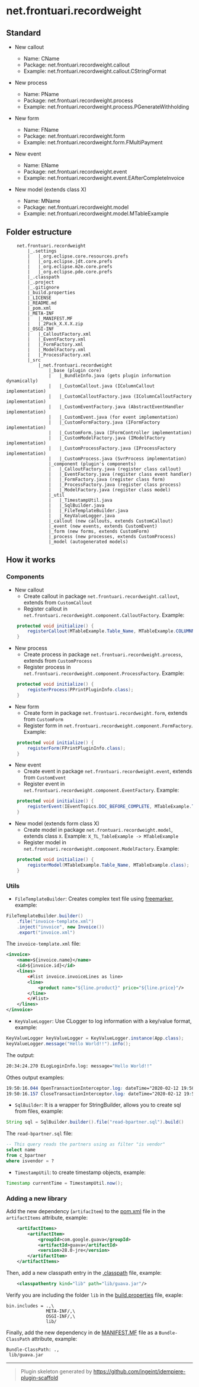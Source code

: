 # net.frontuari.recordweight

## Standard

- New callout
    * Name: CName
    * Package: net.frontuari.recordweight.callout
    * Example: net.frontuari.recordweight.callout.CStringFormat

- New process
    * Name: PName
    * Package: net.frontuari.recordweight.process
    * Example: net.frontuari.recordweight.process.PGenerateWithholding

- New form
    * Name: FName
    * Package: net.frontuari.recordweight.form
    * Example: net.frontuari.recordweight.form.FMultiPayment

- New event
    * Name: EName
    * Package: net.frontuari.recordweight.event
    * Example: net.frontuari.recordweight.event.EAfterCompleteInvoice

- New model (extends class X)
    * Name: MName
    * Package: net.frontuari.recordweight.model
    * Example: net.frontuari.recordweight.model.MTableExample

## Folder estructure

```
    net.frontuari.recordweight
        |_.settings
        |   |_org.eclipse.core.resources.prefs
        |   |_org.eclipse.jdt.core.prefs
        |   |_org.eclipse.m2e.core.prefs
        |   |_org.eclipse.pde.core.prefs
        |_.classpath
        |_.project
        |_.gitignore
        |_build.properties
        |_LICENSE
        |_README.md
        |_pom.xml
        |_META-INF
        |   |_MANIFEST.MF
        |   |_2Pack_X.X.X.zip
        |_OSGI-INF
        |   |_CalloutFactory.xml
        |   |_EventFactory.xml
        |   |_FormFactory.xml
        |   |_ModelFactory.xml
        |   |_ProcessFactory.xml
        |_src
            |_net.frontuari.recordweight
                |_base (plugin core)
                |   |_BundleInfo.java (gets plugin information dynamically)
                |   |_CustomCallout.java (IColumnCallout implementation)
                |   |_CustomCalloutFactory.java (IColumnCalloutFactory implementation)
                |   |_CustomEventFactory.java (AbstractEventHandler implementation)
                |   |_CustomEvent.java (for event implementation)
                |   |_CustomFormFactory.java (IFormFactory implementation)
                |   |_CustomForm.java (IFormController implementation)
                |   |_CustomModelFactory.java (IModelFactory implementation)
                |   |_CustomProcessFactory.java (IProcessFactory implementation)
                |   |_CustomProcess.java (SvrProcess implementation)
                |_component (plugin's components)
                |   |_CalloutFactory.java (register class callout)
                |   |_EventFactory.java (register class event handler)
                |   |_FormFactory.java (register class form)
                |   |_ProcessFactory.java (register class process)
                |   |_ModelFactory.java (register class model)
                |_util
                |   |_TimestampUtil.java
                |   |_SqlBuilder.java
                |   |_FileTemplateBuilder.java
                |   |_KeyValueLogger.java
                |_callout (new callouts, extends CustomCallout)
                |_event (new events, extends CustomEvent)
                |_form (new forms, extends CustomForm)
                |_process (new processes, extends CustomProcess)
                |_model (autogenerated models)
```

## How it works

### Components

- New callout
    * Create callout in package `net.frontuari.recordweight.callout`, extends from `CustomCallout`
    * Register callout in `net.frontuari.recordweight.component.CalloutFactory`. Example:

```java
    protected void initialize() {
        registerCallout(MTableExample.Table_Name, MTableExample.COLUMNNAME_Text, CPrintPluginInfo.class);
    }
```

- New process
    * Create process in package `net.frontuari.recordweight.process`, extends from `CustomProcess`
    * Register process in `net.frontuari.recordweight.component.ProcessFactory`. Example:

```java
    protected void initialize() {
        registerProcess(PPrintPluginInfo.class);
    }
```

- New form
    * Create form in package `net.frontuari.recordweight.form`, extends from `CustomForm`
    * Register form in `net.frontuari.recordweight.component.FormFactory`. Example:

```java
    protected void initialize() {
        registerForm(FPrintPluginInfo.class);
    }
```

- New event
    * Create event in package `net.frontuari.recordweight.event`, extends from `CustomEvent`
    * Register event in `net.frontuari.recordweight.component.EventFactory`. Example:

```java
    protected void initialize() {
        registerEvent(IEventTopics.DOC_BEFORE_COMPLETE, MTableExample.Table_Name, EPrintPluginInfo.class);
    }
```

- New model (extends form class X)
    * Create model in package `net.frontuari.recordweight.model`, extends class `X`. Example: `X_TL_TableExample -> MTableExample`
    * Register model in `net.frontuari.recordweight.component.ModelFactory`. Example:

```java
    protected void initialize() {
        registerModel(MTableExample.Table_Name, MTableExample.class);
    }
```

### Utils

- `FileTemplateBuilder`: Creates complex text file using [freemarker](https://freemarker.apache.org/), example:

```java
FileTemplateBuilder.builder()
    .file("invoice-template.xml")
    .inject("invoice", new Invoice())
    .export("invoice.xml")
```

The `invoice-template.xml` file:

```xml
<invoice>
    <name>${invoice.name}</name>
    <id>${invoice.id}</id>
    <lines>
        <#list invoice.invoiceLines as line>
        <line>
            <product name="${line.product}" price="${line.price}"/>
        </line>
        </#list>
    </lines>
</invoice>
```

- `KeyValueLogger`: Use CLogger to log information with a key/value format, example:

```java
KeyValueLogger keyValueLogger = KeyValueLogger.instance(App.class);
keyValueLogger.message("Hello World!!").info();
```

The output:

```bash
20:34:24.270 ELogLoginInfo.log: message="Hello World!!"
```

Othes output examples:

```css
19:50:16.044 OpenTransactionInterceptor.log: dateTime="2020-02-12 19:50:16.039 -0500" httpMethod="POST" client="11" language="es_CO" endpoint="/api/auth/login" transaction="Trx_e1dcd314-a508-44c1-9a0c-d34d4caacb2b" [33]
19:50:16.157 CloseTransactionInterceptor.log: dateTime="2020-02-12 19:50:16.156 -0500" httpStatus="200" endpoint="/api/auth/login" transaction="Trx_e1dcd314-a508-44c1-9a0c-d34d4caacb2b" [33]
```

- `SqlBuilder`: It is a wrapper for StringBuilder, allows you to create sql from files, example:

```java
String sql = SqlBuilder.builder().file("read-bpartner.sql").build()
```

The `read-bpartner.sql` file:

```sql
-- This query reads the partners using as filter "is vendor"
select name
from c_bpartner
where isvendor = ?
```

- `TimestampUtil`: to create timestamp objects, example:

```java
Timestamp currentTime = TimestampUtil.now();
```

### Adding a new library

Add the new dependency (`artifacItem`) to the [pom.xml](pom.xml) file in the `artifactItems` attribute, example:

```xml
    <artifactItems>
        <artifactItem>
            <groupId>com.google.guava</groupId>
            <artifactId>guava</artifactId>
            <version>28.0-jre</version>
        </artifactItem>
    </artifactItems>
```

Then, add a new classpath entry in the [.classpath](.classpath) file, example:
```xml
    <classpathentry kind="lib" path="lib/guava.jar"/>
```

Verify you are including the folder `lib` in the [build.properties](build.properties) file, exaple:

```properties
bin.includes = .,\
               META-INF/,\
               OSGI-INF/,\
               lib/
```

Finally, add the new dependency in de [MANIFEST.MF](META-INF/MANIFEST.MF) file as a `Bundle-ClassPath` attribute, example:

```manifest
Bundle-ClassPath: .,
 lib/guava.jar
```

---

> Plugin skeleton generated by https://github.com/ingeint/idempiere-plugin-scaffold
